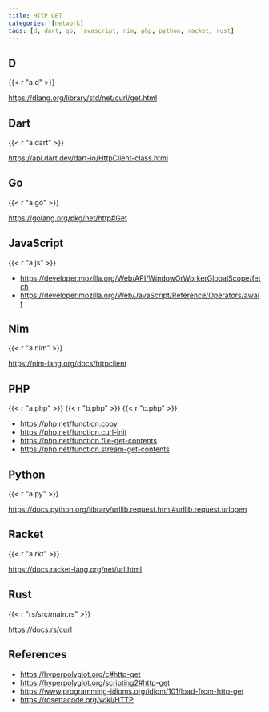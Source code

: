```yaml
---
title: HTTP GET
categories: [network]
tags: [d, dart, go, javascript, nim, php, python, racket, rust]
---
```


## D

{{< r "a.d" >}}

<https://dlang.org/library/std/net/curl/get.html>

## Dart

{{< r "a.dart" >}}

<https://api.dart.dev/dart-io/HttpClient-class.html>

## Go

{{< r "a.go" >}}

<https://golang.org/pkg/net/http#Get>

## JavaScript

{{< r "a.js" >}}

- <https://developer.mozilla.org/Web/API/WindowOrWorkerGlobalScope/fetch>
- <https://developer.mozilla.org/Web/JavaScript/Reference/Operators/await>

## Nim

{{< r "a.nim" >}}

<https://nim-lang.org/docs/httpclient>

## PHP

{{< r "a.php" >}}
{{< r "b.php" >}}
{{< r "c.php" >}}

- <https://php.net/function.copy>
- <https://php.net/function.curl-init>
- <https://php.net/function.file-get-contents>
- <https://php.net/function.stream-get-contents>

## Python

{{< r "a.py" >}}

<https://docs.python.org/library/urllib.request.html#urllib.request.urlopen>

## Racket

{{< r "a.rkt" >}}

<https://docs.racket-lang.org/net/url.html>

## Rust

{{< r "rs/src/main.rs" >}}

<https://docs.rs/curl>

## References

- <https://hyperpolyglot.org/c#http-get>
- <https://hyperpolyglot.org/scripting2#http-get>
- <https://www.programming-idioms.org/idiom/101/load-from-http-get>
- <https://rosettacode.org/wiki/HTTP>
